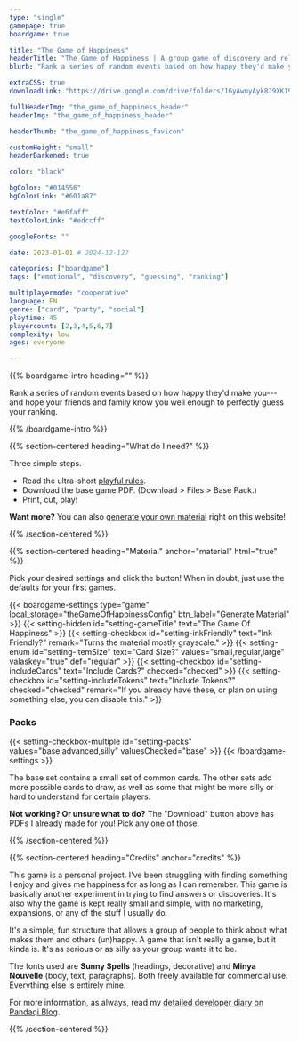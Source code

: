 ```yaml
---
type: "single"
gamepage: true
boardgame: true

title: "The Game of Happiness"
headerTitle: "The Game of Happiness | A group game of discovery and relatability."
blurb: "Rank a series of random events based on how happy they'd make you---and hope your friends and family know you well enough to perfectly guess your ranking."

extraCSS: true
downloadLink: "https://drive.google.com/drive/folders/1GyAwnyAyk8J9XK190-KQNGulIBGo3xIb" # already updated!

fullHeaderImg: "the_game_of_happiness_header"
headerImg: "the_game_of_happiness_header"

headerThumb: "the_game_of_happiness_favicon"

customHeight: "small"
headerDarkened: true

color: "black"

bgColor: "#014556"
bgColorLink: "#601a87"

textColor: "#e6faff"
textColorLink: "#edccff"

googleFonts: ""

date: 2023-01-01 # 2024-12-12?

categories: ["boardgame"]
tags: ["emotional", "discovery", "guessing", "ranking"]

multiplayermode: "cooperative"
language: EN
genre: ["card", "party", "social"]
playtime: 45
playercount: [2,3,4,5,6,7]
complexity: low
ages: everyone

---
```



{{% boardgame-intro heading="" %}}

Rank a series of random events based on how happy they'd make you---and hope your friends and family know you well enough to perfectly guess your ranking.

{{% /boardgame-intro %}}

{{% section-centered heading="What do I need?" %}}

Three simple steps.
* Read the ultra-short [playful rules](rules).
* Download the base game PDF. (Download > Files > Base Pack.)
* Print, cut, play!

**Want more?** You can also [generate your own material](#material) right on this website!

{{% /section-centered %}}

{{% section-centered heading="Material" anchor="material" html="true" %}}

<p>Pick your desired settings and click the button! When in doubt, just use the defaults for your first games.</p>

{{< boardgame-settings type="game" local_storage="theGameOfHappinessConfig" btn_label="Generate Material" >}}
	{{< setting-hidden id="setting-gameTitle" text="The Game Of Happiness" >}}
  {{< setting-checkbox id="setting-inkFriendly" text="Ink Friendly?" remark="Turns the material mostly grayscale." >}}
  {{< setting-enum id="setting-itemSize" text="Card Size?" values="small,regular,large" valaskey="true" def="regular" >}}
  {{< setting-checkbox id="setting-includeCards" text="Include Cards?" checked="checked" >}}
  {{< setting-checkbox id="setting-includeTokens" text="Include Tokens?" checked="checked" remark="If you already have these, or plan on using something else, you can disable this." >}}
  <h3>Packs</h3>
  {{< setting-checkbox-multiple id="setting-packs" values="base,advanced,silly" valuesChecked="base" >}}
{{< /boardgame-settings >}}

<p class="settings-remark">The base set contains a small set of common cards. The other sets add more possible cards to draw, as well as some that might be more silly or hard to understand for certain players.</p>

<p class="settings-remark"><strong>Not working? Or unsure what to do?</strong> The "Download" button above has PDFs I already made for you! Pick any one of those.</p>

{{% /section-centered %}}

{{% section-centered heading="Credits" anchor="credits" %}}

This game is a personal project. I've been struggling with finding something I enjoy and gives me happiness for as long as I can remember. This game is basically another experiment in trying to find answers or discoveries. It's also why the game is kept really small and simple, with no marketing, expansions, or any of the stuff I usually do.

It's a simple, fun structure that allows a group of people to think about what makes them and others (un)happy. A game that isn't really a game, but it kinda is. It's as serious or as silly as your group wants it to be.

The fonts used are **Sunny Spells** (headings, decorative) and **Minya Nouvelle** (body, text, paragraphs). Both freely available for commercial use. Everything else is entirely mine.

For more information, as always, read my [detailed developer diary on Pandaqi Blog](https://pandaqi.com/blog/boardgames/the-game-of-happiness/).

{{% /section-centered %}}